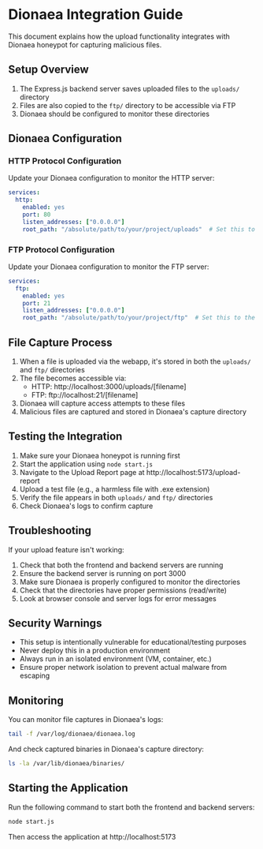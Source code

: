 
# Dionaea Integration Guide

This document explains how the upload functionality integrates with Dionaea honeypot for capturing malicious files.

## Setup Overview

1. The Express.js backend server saves uploaded files to the `uploads/` directory
2. Files are also copied to the `ftp/` directory to be accessible via FTP
3. Dionaea should be configured to monitor these directories

## Dionaea Configuration

### HTTP Protocol Configuration

Update your Dionaea configuration to monitor the HTTP server:

```yaml
services:
  http:
    enabled: yes
    port: 80
    listen_addresses: ["0.0.0.0"]
    root_path: "/absolute/path/to/your/project/uploads"  # Set this to the absolute path of the uploads directory
```

### FTP Protocol Configuration

Update your Dionaea configuration to monitor the FTP server:

```yaml
services:
  ftp:
    enabled: yes
    port: 21
    listen_addresses: ["0.0.0.0"]
    root_path: "/absolute/path/to/your/project/ftp"  # Set this to the absolute path of the ftp directory
```

## File Capture Process

1. When a file is uploaded via the webapp, it's stored in both the `uploads/` and `ftp/` directories
2. The file becomes accessible via:
   - HTTP: http://localhost:3000/uploads/[filename]
   - FTP: ftp://localhost:21/[filename]
3. Dionaea will capture access attempts to these files
4. Malicious files are captured and stored in Dionaea's capture directory

## Testing the Integration

1. Make sure your Dionaea honeypot is running first
2. Start the application using `node start.js`
3. Navigate to the Upload Report page at http://localhost:5173/upload-report
4. Upload a test file (e.g., a harmless file with .exe extension)
5. Verify the file appears in both `uploads/` and `ftp/` directories
6. Check Dionaea's logs to confirm capture

## Troubleshooting

If your upload feature isn't working:

1. Check that both the frontend and backend servers are running
2. Ensure the backend server is running on port 3000
3. Make sure Dionaea is properly configured to monitor the directories
4. Check that the directories have proper permissions (read/write)
5. Look at browser console and server logs for error messages

## Security Warnings

- This setup is intentionally vulnerable for educational/testing purposes
- Never deploy this in a production environment
- Always run in an isolated environment (VM, container, etc.)
- Ensure proper network isolation to prevent actual malware from escaping

## Monitoring

You can monitor file captures in Dionaea's logs:

```bash
tail -f /var/log/dionaea/dionaea.log
```

And check captured binaries in Dionaea's capture directory:

```bash
ls -la /var/lib/dionaea/binaries/
```

## Starting the Application

Run the following command to start both the frontend and backend servers:

```bash
node start.js
```

Then access the application at http://localhost:5173
